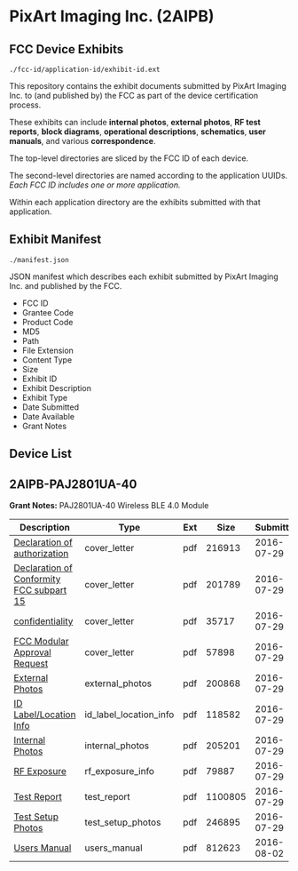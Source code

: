 # PixArt Imaging Inc. (2AIPB)
## FCC Device Exhibits

```
./fcc-id/application-id/exhibit-id.ext
```

This repository contains the exhibit documents submitted by PixArt Imaging Inc. to (and published by) the FCC as part of the device certification process.

These exhibits can include **internal photos**, **external photos**, **RF test reports**, **block diagrams**, **operational descriptions**, **schematics**, **user manuals**, and various **correspondence**.

The top-level directories are sliced by the FCC ID of each device.

The second-level directories are named according to the application UUIDs. *Each FCC ID includes one or more application.*

Within each application directory are the exhibits submitted with that application. 

## Exhibit Manifest

```
./manifest.json
```

JSON manifest which describes each exhibit submitted by PixArt Imaging Inc. and published by the FCC.

- FCC ID
- Grantee Code
- Product Code
- MD5
- Path
- File Extension
- Content Type
- Size
- Exhibit ID
- Exhibit Description
- Exhibit Type
- Date Submitted
- Date Available
- Grant Notes

## Device List
## 2AIPB-PAJ2801UA-40
**Grant Notes:** PAJ2801UA-40 Wireless BLE 4.0 Module

| Description | Type | Ext | Size | Submitted | Available |
| ----------- | ---- | --- | ---- | --------- | --------- |
| [Declaration of authorization](2AIPB-PAJ2801UA-40/6f553efb777e2c6277bf84cfae94d568/3080745.pdf) | cover_letter | pdf | 216913 | 2016-07-29 | 2016-08-02 |
| [Declaration of Conformity FCC subpart 15](2AIPB-PAJ2801UA-40/6f553efb777e2c6277bf84cfae94d568/3080746.pdf) | cover_letter | pdf | 201789 | 2016-07-29 | 2016-08-02 |
| [confidentiality](2AIPB-PAJ2801UA-40/6f553efb777e2c6277bf84cfae94d568/3080747.pdf) | cover_letter | pdf | 35717 | 2016-07-29 | 2016-08-02 |
| [FCC Modular Approval Request](2AIPB-PAJ2801UA-40/6f553efb777e2c6277bf84cfae94d568/3080748.pdf) | cover_letter | pdf | 57898 | 2016-07-29 | 2016-08-02 |
| [External Photos](2AIPB-PAJ2801UA-40/6f553efb777e2c6277bf84cfae94d568/3080750.pdf) | external_photos | pdf | 200868 | 2016-07-29 | 2016-08-02 |
| [ID Label/Location Info](2AIPB-PAJ2801UA-40/6f553efb777e2c6277bf84cfae94d568/3080749.pdf) | id_label_location_info | pdf | 118582 | 2016-07-29 | 2016-08-02 |
| [Internal Photos](2AIPB-PAJ2801UA-40/6f553efb777e2c6277bf84cfae94d568/3080751.pdf) | internal_photos | pdf | 205201 | 2016-07-29 | 2016-08-02 |
| [RF Exposure](2AIPB-PAJ2801UA-40/6f553efb777e2c6277bf84cfae94d568/3080741.pdf) | rf_exposure_info | pdf | 79887 | 2016-07-29 | 2016-08-02 |
| [Test Report](2AIPB-PAJ2801UA-40/6f553efb777e2c6277bf84cfae94d568/3080742.pdf) | test_report | pdf | 1100805 | 2016-07-29 | 2016-08-02 |
| [Test Setup Photos](2AIPB-PAJ2801UA-40/6f553efb777e2c6277bf84cfae94d568/3080752.pdf) | test_setup_photos | pdf | 246895 | 2016-07-29 | 2016-08-02 |
| [Users Manual](2AIPB-PAJ2801UA-40/6f553efb777e2c6277bf84cfae94d568/3083972.pdf) | users_manual | pdf | 812623 | 2016-08-02 | 2016-08-02 |
